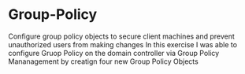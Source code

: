 # Group-Policy
Configure group policy objects to secure client machines and prevent unauthorized users from making changes
In this exercise I was able to configure Gruop Policy on the domain controller via Group Policy Mananagement by creatign four new Group Policy Objects
